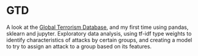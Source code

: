 # GTD

A look at the [Global Terrorism Database](https://www.start.umd.edu/gtd/), and my first time using pandas, sklearn and jupyter. Exploratory data analysis, using tf-idf type weights to identify characteristics of attacks by certain groups, and creating a model to try to assign an attack to a group based on its features.
